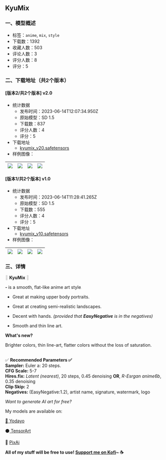 ## KyuMix
### 一、模型概述

- 标签：`anime`, `mix`, `style`
- 下载数：1392
- 收藏人数：503
- 评论人数：3
- 评分人数：8
- 评分：5

### 二、下载地址（共2个版本）

#### [版本2/共2个版本] v2.0

- 统计数据
  - 发布时间：2023-06-14T12:07:34.950Z
  - 原始模型：SD 1.5
  - 下载数：837
  - 评分人数：4
  - 评分：5
- 下载地址
  - [kyumix_v20.safetensors](https://civitai.com/api/download/models/95811)
- 样例图像：

| <img src="https://image.civitai.com/xG1nkqKTMzGDvpLrqFT7WA/b2ab6569-5afd-4190-95f6-2cd5e4bcd32d/width=450/1141156.jpeg" /> | <img src="https://image.civitai.com/xG1nkqKTMzGDvpLrqFT7WA/13bd1064-5692-48ab-b01f-aed31aa40092/width=450/1141282.jpeg" /> | <img src="https://image.civitai.com/xG1nkqKTMzGDvpLrqFT7WA/35b698a0-8d47-48b1-88b2-bc22ba26ed05/width=450/1141155.jpeg" /> | <img src="https://image.civitai.com/xG1nkqKTMzGDvpLrqFT7WA/4fd6b6be-07be-4d38-8a23-568c864bd7ac/width=450/1141154.jpeg" /> |
| ---- | ---- | ---- | ---- |

#### [版本1/共2个版本] v1.0

- 统计数据
  - 发布时间：2023-06-14T11:28:41.265Z
  - 原始模型：SD 1.5
  - 下载数：555
  - 评分人数：4
  - 评分：5
- 下载地址
  - [kyumix_v10.safetensors](https://civitai.com/api/download/models/65042)
- 样例图像：

| <img src="https://image.civitai.com/xG1nkqKTMzGDvpLrqFT7WA/b6a4274b-13dc-46df-a876-fde3e757908b/width=450/719959.jpeg" /> | <img src="https://image.civitai.com/xG1nkqKTMzGDvpLrqFT7WA/f7caaf23-59d9-4711-b50b-03296483deeb/width=450/719960.jpeg" /> | <img src="https://image.civitai.com/xG1nkqKTMzGDvpLrqFT7WA/5f7ca7cf-1d54-410e-8e5f-44486030eb7e/width=450/719962.jpeg" /> | <img src="https://image.civitai.com/xG1nkqKTMzGDvpLrqFT7WA/e8f3869a-9a0d-4bc8-b06f-e21584d8280c/width=450/719963.jpeg" /> |
| ---- | ---- | ---- | ---- |


### 三、详情
<p><span style="color:rgb(204, 204, 204)">🍥 </span><strong>KyuMix </strong><span style="color:rgb(204, 204, 204)">🍥</span></p><p><strong>- </strong>is a smooth, flat-like anime art style<span style="color:rgb(204, 204, 204)">.</span></p><ul><li><p>Great at making upper body portraits.</p></li><li><p>Great at creating semi-realistic landscapes.</p></li><li><p>Decent with hands. <em>(provided that </em><strong><em>EasyNegative</em></strong><em> is in the negatives)</em></p></li><li><p>Smooth and thin line art.</p></li></ul><p></p><p></p><p><strong>What's new?</strong></p><p>Brighter colors, thin line-art, flatter colors without the loss of saturation.</p><p></p><p><br />✅ <strong>Recommended Parameters ✅</strong><br /><strong>Sampler:</strong> Euler a: 20 steps.<br /><strong>CFG Scale:</strong> 5-7<br /><strong>Hires.fix:</strong> <em>Latent (nearest)</em>, 20 steps, 0.45 denoising <strong>OR</strong>, <em>R-Esrgan anime6b</em>, 0.35 denoising<br /><strong>Clip Skip:</strong> 2<br /><strong>Negatives:</strong> (EasyNegative:1.2), artist name, signature, watermark, logo</p><p></p><p><em>Want to generate AI art for free?</em></p><p>My models are available on:</p><p><a target="_blank" rel="ugc" href="https://yodayo.com/">🌟 Yodayo</a></p><p>⚫<a target="_blank" rel="ugc" href="https://tensor.art/u/610735768419185936"> TensorArt</a></p><p>💜 <a target="_blank" rel="ugc" href="https://pixai.art/model/1625702288910873858">PixAi</a></p><p></p><p><strong>All of my stuff will be free to use! </strong><a target="_blank" rel="ugc" href="https://ko-fi.com/ruvikyu"><strong>Support me on Kofi</strong></a><strong>~ ☕</strong></p>
